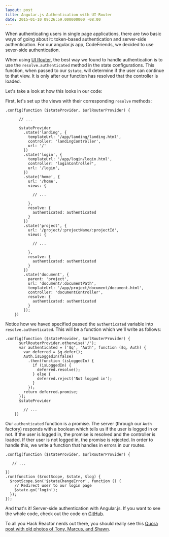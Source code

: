 ```yaml
---
layout: post
title: Angular.js Authentication with UI-Router
date: 2015-01-10 09:26:59.000000000 -08:00
---
```

When authenticating users in single page applications, there are two basic ways of going about it: token-based authentication and server-side authentication. For our angular.js app, CodeFriends, we decided to use sever-side authentication. 

When using [UI Router](http://angular-ui.github.io/ui-router/site/#/api/ui.router), the best way we found to handle authentication is to use the `resolve.authenticated` method in the state configurations. This function, when passed to our `$state`, will determine if the user can continue to that view. It is only after our function has resolved that the controller is loaded. 

Let's take a look at how this looks in our code:

First, let's set up the views with their corresponding `resolve` methods:

```
.config(function ($stateProvider, $urlRouterProvider) {
      
      // ...
      
      $stateProvider
        .state('landing', {
          templateUrl: '/app/landing/landing.html',
          controller: 'landingController',
          url: '/'
        })
        .state('login', {
          templateUrl: '/app/login/login.html',
          controller: 'loginController',
          url: '/login',
        })
        .state('home', {
          url: '/home',
          views: {
            
            // ... 
            
          },
          resolve: {
            authenticated: authenticated
          }
        })
        .state('project', {
          url: '/project/:projectName/:projectId',
          views: {
            
            // ...

          },
          resolve: {
            authenticated: authenticated
          }
        })
        .state('document', {
          parent: 'project',
          url: 'document/:documentPath',
          templateUrl: '/app/project/document/document.html',
          controller: 'documentController',
          resolve: {
            authenticated: authenticated
          }
        });
    })
```
Notice how we haved specified passed the `authenticated` variable into `resolve.authenticated`. This will be a function which we'll write as follows: 

```
.config(function ($stateProvider, $urlRouterProvider) {
      $urlRouterProvider.otherwise('/');
      var authenticated = ['$q', 'Auth', function ($q, Auth) {
        var deferred = $q.defer();
        Auth.isLoggedIn(false)
          .then(function (isLoggedIn) {
            if (isLoggedIn) {
              deferred.resolve();
            } else {
              deferred.reject('Not logged in');
            }
          });
        return deferred.promise;
      }];
      $stateProvider
      
        // ...
    })
```
Our `authenticated` function is a promise. The server (through our `Auth` factory) responds with a boolean which tells us if the user is logged in or not. If the user is logged in, the promise is resolved and the controller is loaded. If ther user is not logged in, the promise is rejected. In order to handle this, we write a function that handles in errors in our routes. 

```
.config(function ($stateProvider, $urlRouterProvider) {
   
   // ...
   
})
.run(function ($rootScope, $state, $log) {
  $rootScope.$on('$stateChangeError', function () {
    // Redirect user to our login page
    $state.go('login');
  });
});
```
And that's it! Server-side authentication with Angular.js. If you want to see the whole code, check out the code on [GitHub](https://github.com/code-friends/CodeFriends/blob/master/client/app/app.js#L23-L101).

To all you Hack Reactor nerds out there, you should really see this [Quora post with old photos of Tony, Marcus, and Shawn](http://qr.ae/6S09G).
